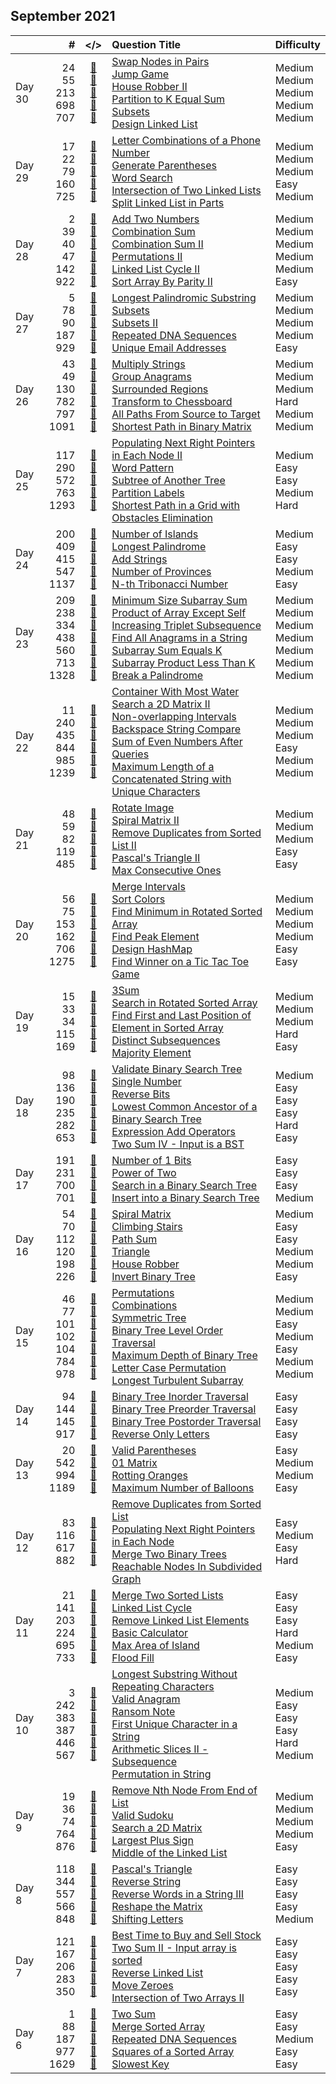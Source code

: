 ## September 2021

||#|</>|Question Title|Difficulty|
|:--|--:|:-:|:--|:--|
|Day 30|24<br>55<br>213<br>698<br>707|[📎](../src/q_1_50/q0024.hpp)<br>[📎](../src/q_51_100/q0055.hpp)<br>[📎](../src/q_201_250/q0213.hpp)<br>[📎](../src/q_651_700/q0698.hpp)<br>[📎](../src/q_701_750/q0707.hpp)|[Swap Nodes in Pairs](https://leetcode.com/problems/swap-nodes-in-pairs/)<br>[Jump Game](https://leetcode.com/problems/jump-game/)<br>[House Robber II](https://leetcode.com/problems/house-robber-ii/)<br>[Partition to K Equal Sum Subsets](https://leetcode.com/problems/partition-to-k-equal-sum-subsets/)<br>[Design Linked List](https://leetcode.com/problems/design-linked-list/)|Medium<br>Medium<br>Medium<br>Medium<br>Medium|
|Day 29|17<br>22<br>79<br>160<br>725|[📎](../src/q_1_50/q0017.hpp)<br>[📎](../src/q_1_50/q0022.hpp)<br>[📎](../src/q_51_100/q0079.hpp)<br>[📎](../src/q_151_200/q0160.hpp)<br>[📎](../src/q_701_750/q0725.hpp)|[Letter Combinations of a Phone Number](https://leetcode.com/problems/letter-combinations-of-a-phone-number/)<br>[Generate Parentheses](https://leetcode.com/problems/generate-parentheses/)<br>[Word Search](https://leetcode.com/problems/word-search/)<br>[Intersection of Two Linked Lists](https://leetcode.com/problems/intersection-of-two-linked-lists/)<br>[Split Linked List in Parts](https://leetcode.com/problems/split-linked-list-in-parts/)|Medium<br>Medium<br>Medium<br>Easy<br>Medium|
|Day 28|2<br>39<br>40<br>47<br>142<br>922|[📎](../src/q_1_50/q0002.hpp)<br>[📎](../src/q_1_50/q0039.hpp)<br>[📎](../src/q_1_50/q0040.hpp)<br>[📎](../src/q_1_50/q0047.hpp)<br>[📎](../src/q_101_150/q0142.hpp)<br>[📎](../src/q_901_950/q0922.hpp)|[Add Two Numbers](https://leetcode.com/problems/add-two-numbers/)<br>[Combination Sum](https://leetcode.com/problems/combination-sum/)<br>[Combination Sum II](https://leetcode.com/problems/combination-sum-ii/)<br>[Permutations II](https://leetcode.com/problems/permutations-ii/)<br>[Linked List Cycle II](https://leetcode.com/problems/linked-list-cycle-ii/)<br>[Sort Array By Parity II](https://leetcode.com/problems/sort-array-by-parity-ii/)|Medium<br>Medium<br>Medium<br>Medium<br>Medium<br>Easy|
|Day 27|5<br>78<br>90<br>187<br>929|[📎](../src/q_1_50/q0005.hpp)<br>[📎](../src/q_51_100/q0078.hpp)<br>[📎](../src/q_51_100/q0090.hpp)<br>[📎](../src/q_151_200/q0187.hpp)<br>[📎](../src/q_901_950/q0929.hpp)|[Longest Palindromic Substring](https://leetcode.com/problems/longest-palindromic-substring/)<br>[Subsets](https://leetcode.com/problems/subsets/)<br>[Subsets II](https://leetcode.com/problems/subsets-ii/)<br>[Repeated DNA Sequences](https://leetcode.com/problems/repeated-dna-sequences/)<br>[Unique Email Addresses](https://leetcode.com/problems/unique-email-addresses/)|Medium<br>Medium<br>Medium<br>Medium<br>Easy|
|Day 26|43<br>49<br>130<br>782<br>797<br>1091|[📎](../src/q_1_50/q0043.hpp)<br>[📎](../src/q_1_50/q0049.hpp)<br>[📎](../src/q_101_150/q0130.hpp)<br>[📎](../src/q_751_800/q0782.hpp)<br>[📎](../src/q_751_800/q0797.hpp)<br>[📎](../src/q_1051_1100/q1091.hpp)|[Multiply Strings](https://leetcode.com/problems/multiply-strings/)<br>[Group Anagrams](https://leetcode.com/problems/group-anagrams/)<br>[Surrounded Regions](https://leetcode.com/problems/surrounded-regions/)<br>[Transform to Chessboard](https://leetcode.com/problems/transform-to-chessboard/)<br>[All Paths From Source to Target](https://leetcode.com/problems/all-paths-from-source-to-target/)<br>[Shortest Path in Binary Matrix](https://leetcode.com/problems/shortest-path-in-binary-matrix/)|Medium<br>Medium<br>Medium<br>Hard<br>Medium<br>Medium|
|Day 25|117<br>290<br>572<br>763<br>1293|[📎](../src/q_101_150/q0117.hpp)<br>[📎](../src/q_251_300/q0290.hpp)<br>[📎](../src/q_551_600/q0572.hpp)<br>[📎](../src/q_751_800/q0763.hpp)<br>[📎](../src/q_1251_1300/q1293.hpp)|[Populating Next Right Pointers in Each Node II](https://leetcode.com/problems/populating-next-right-pointers-in-each-node-ii/)<br>[Word Pattern](https://leetcode.com/problems/word-pattern/)<br>[Subtree of Another Tree](https://leetcode.com/problems/subtree-of-another-tree/)<br>[Partition Labels](https://leetcode.com/problems/partition-labels/)<br>[Shortest Path in a Grid with Obstacles Elimination](https://leetcode.com/problems/shortest-path-in-a-grid-with-obstacles-elimination/)|Medium<br>Easy<br>Easy<br>Medium<br>Hard|
|Day 24|200<br>409<br>415<br>547<br>1137|[📎](../src/q_151_200/q0200.hpp)<br>[📎](../src/q_401_450/q0409.hpp)<br>[📎](../src/q_401_450/q0415.hpp)<br>[📎](../src/q_501_550/q0547.hpp)<br>[📎](../src/q_1101_1150/q1137.hpp)|[Number of Islands](https://leetcode.com/problems/number-of-islands/)<br>[Longest Palindrome](https://leetcode.com/problems/longest-palindrome/)<br>[Add Strings](https://leetcode.com/problems/add-strings/)<br>[Number of Provinces](https://leetcode.com/problems/number-of-provinces/)<br>[N-th Tribonacci Number](https://leetcode.com/problems/n-th-tribonacci-number/)|Medium<br>Easy<br>Easy<br>Medium<br>Easy|
|Day 23|209<br>238<br>334<br>438<br>560<br>713<br>1328|[📎](../src/q_201_250/q0209.hpp)<br>[📎](../src/q_201_250/q0238.hpp)<br>[📎](../src/q_301_350/q0334.hpp)<br>[📎](../src/q_401_450/q0438.hpp)<br>[📎](../src/q_551_600/q0560.hpp)<br>[📎](../src/q_701_750/q0713.hpp)<br>[📎](../src/q_1301_1350/q1328.hpp)|[Minimum Size Subarray Sum](https://leetcode.com/problems/minimum-size-subarray-sum/)<br>[Product of Array Except Self](https://leetcode.com/problems/product-of-array-except-self/)<br>[Increasing Triplet Subsequence](https://leetcode.com/problems/increasing-triplet-subsequence/)<br>[Find All Anagrams in a String](https://leetcode.com/problems/find-all-anagrams-in-a-string/)<br>[Subarray Sum Equals K](https://leetcode.com/problems/subarray-sum-equals-k/)<br>[Subarray Product Less Than K](https://leetcode.com/problems/subarray-product-less-than-k/)<br>[Break a Palindrome](https://leetcode.com/problems/break-a-palindrome/)|Medium<br>Medium<br>Medium<br>Medium<br>Medium<br>Medium<br>Medium|
|Day 22|11<br>240<br>435<br>844<br>985<br>1239|[📎](../src/q_1_50/q0011.hpp)<br>[📎](../src/q_201_250/q0240.hpp)<br>[📎](../src/q_401_450/q0435.hpp)<br>[📎](../src/q_801_850/q0844.hpp)<br>[📎](../src/q_951_1000/q0985.hpp)<br>[📎](../src/q_1201_1250/q1239.hpp)|[Container With Most Water](https://leetcode.com/problems/container-with-most-water/)<br>[Search a 2D Matrix II](https://leetcode.com/problems/search-a-2d-matrix-ii/)<br>[Non-overlapping Intervals](https://leetcode.com/problems/non-overlapping-intervals/)<br>[Backspace String Compare](https://leetcode.com/problems/backspace-string-compare/)<br>[Sum of Even Numbers After Queries](https://leetcode.com/problems/sum-of-even-numbers-after-queries/)<br>[Maximum Length of a Concatenated String with Unique Characters](https://leetcode.com/problems/maximum-length-of-a-concatenated-string-with-unique-characters/)|Medium<br>Medium<br>Medium<br>Easy<br>Medium<br>Medium|
|Day 21|48<br>59<br>82<br>119<br>485|[📎](../src/q_1_50/q0048.hpp)<br>[📎](../src/q_51_100/q0059.hpp)<br>[📎](../src/q_51_100/q0082.hpp)<br>[📎](../src/q_101_150/q0119.hpp)<br>[📎](../src/q_451_500/q0485.hpp)|[Rotate Image](https://leetcode.com/problems/rotate-image/)<br>[Spiral Matrix II](https://leetcode.com/problems/spiral-matrix-ii/)<br>[Remove Duplicates from Sorted List II](https://leetcode.com/problems/remove-duplicates-from-sorted-list-ii/)<br>[Pascal's Triangle II](https://leetcode.com/problems/pascals-triangle-ii/)<br>[Max Consecutive Ones](https://leetcode.com/problems/max-consecutive-ones/)|Medium<br>Medium<br>Medium<br>Easy<br>Easy|
|Day 20|56<br>75<br>153<br>162<br>706<br>1275|[📎](../src/q_51_100/q0056.hpp)<br>[📎](../src/q_51_100/q0075.hpp)<br>[📎](../src/q_151_200/q0153.hpp)<br>[📎](../src/q_151_200/q0162.hpp)<br>[📎](../src/q_701_750/q0706.hpp)<br>[📎](../src/q_1251_1300/q1275.hpp)|[Merge Intervals](https://leetcode.com/problems/merge-intervals/)<br>[Sort Colors](https://leetcode.com/problems/sort-colors/)<br>[Find Minimum in Rotated Sorted Array](https://leetcode.com/problems/find-minimum-in-rotated-sorted-array/)<br>[Find Peak Element](https://leetcode.com/problems/find-peak-element/)<br>[Design HashMap](https://leetcode.com/problems/design-hashmap/)<br>[Find Winner on a Tic Tac Toe Game](https://leetcode.com/problems/find-winner-on-a-tic-tac-toe-game/)|Medium<br>Medium<br>Medium<br>Medium<br>Easy<br>Easy|
|Day 19|15<br>33<br>34<br>115<br>169|[📎](../src/q_1_50/q0015.hpp)<br>[📎](../src/q_1_50/q0033.hpp)<br>[📎](../src/q_1_50/q0034.hpp)<br>[📎](../src/q_101_150/q0115.hpp)<br>[📎](../src/q_151_200/q0169.hpp)|[3Sum](https://leetcode.com/problems/3sum/)<br>[Search in Rotated Sorted Array](https://leetcode.com/problems/search-in-rotated-sorted-array/)<br>[Find First and Last Position of Element in Sorted Array](https://leetcode.com/problems/find-first-and-last-position-of-element-in-sorted-array/)<br>[Distinct Subsequences](https://leetcode.com/problems/distinct-subsequences/)<br>[Majority Element](https://leetcode.com/problems/majority-element/)|Medium<br>Medium<br>Medium<br>Hard<br>Easy|
|Day 18|98<br>136<br>190<br>235<br>282<br>653|[📎](../src/q_51_100/q0098.hpp)<br>[📎](../src/q_101_150/q0136.hpp)<br>[📎](../src/q_151_200/q0190.hpp)<br>[📎](../src/q_201_250/q0235.hpp)<br>[📎](../src/q_251_300/q0282.hpp)<br>[📎](../src/q_651_700/q0653.hpp)|[Validate Binary Search Tree](https://leetcode.com/problems/validate-binary-search-tree/)<br>[Single Number](https://leetcode.com/problems/single-number/)<br>[Reverse Bits](https://leetcode.com/problems/reverse-bits/)<br>[Lowest Common Ancestor of a Binary Search Tree](https://leetcode.com/problems/lowest-common-ancestor-of-a-binary-search-tree/)<br>[Expression Add Operators](https://leetcode.com/problems/expression-add-operators/)<br>[Two Sum IV - Input is a BST](https://leetcode.com/problems/two-sum-iv-input-is-a-bst/)|Medium<br>Easy<br>Easy<br>Easy<br>Hard<br>Easy|
|Day 17|191<br>231<br>700<br>701|[📎](../src/q_151_200/q0191.hpp)<br>[📎](../src/q_201_250/q0231.hpp)<br>[📎](../src/q_651_700/q0700.hpp)<br>[📎](../src/q_701_750/q0701.hpp)|[Number of 1 Bits](https://leetcode.com/problems/number-of-1-bits/)<br>[Power of Two](https://leetcode.com/problems/power-of-two/)<br>[Search in a Binary Search Tree](https://leetcode.com/problems/search-in-a-binary-search-tree/)<br>[Insert into a Binary Search Tree](https://leetcode.com/problems/insert-into-a-binary-search-tree/)|Easy<br>Easy<br>Easy<br>Medium|
|Day 16|54<br>70<br>112<br>120<br>198<br>226|[📎](../src/q_51_100/q0054.hpp)<br>[📎](../src/q_51_100/q0070.hpp)<br>[📎](../src/q_101_150/q0112.hpp)<br>[📎](../src/q_101_150/q0120.hpp)<br>[📎](../src/q_151_200/q0198.hpp)<br>[📎](../src/q_201_250/q0226.hpp)|[Spiral Matrix](https://leetcode.com/problems/spiral-matrix/)<br>[Climbing Stairs](https://leetcode.com/problems/climbing-stairs/)<br>[Path Sum](https://leetcode.com/problems/path-sum/)<br>[Triangle](https://leetcode.com/problems/triangle/)<br>[House Robber](https://leetcode.com/problems/house-robber/)<br>[Invert Binary Tree](https://leetcode.com/problems/invert-binary-tree/)|Medium<br>Easy<br>Easy<br>Medium<br>Medium<br>Easy|
|Day 15|46<br>77<br>101<br>102<br>104<br>784<br>978|[📎](../src/q_1_50/q0046.hpp)<br>[📎](../src/q_51_100/q0077.hpp)<br>[📎](../src/q_101_150/q0101.hpp)<br>[📎](../src/q_101_150/q0102.hpp)<br>[📎](../src/q_101_150/q0104.hpp)<br>[📎](../src/q_751_800/q0784.hpp)<br>[📎](../src/q_951_1000/q0978.hpp)|[Permutations](https://leetcode.com/problems/permutations/)<br>[Combinations](https://leetcode.com/problems/combinations/)<br>[Symmetric Tree](https://leetcode.com/problems/symmetric-tree/)<br>[Binary Tree Level Order Traversal](https://leetcode.com/problems/binary-tree-level-order-traversal/)<br>[Maximum Depth of Binary Tree](https://leetcode.com/problems/maximum-depth-of-binary-tree/)<br>[Letter Case Permutation](https://leetcode.com/problems/letter-case-permutation/)<br>[Longest Turbulent Subarray](https://leetcode.com/problems/longest-turbulent-subarray/)|Medium<br>Medium<br>Easy<br>Medium<br>Easy<br>Medium<br>Medium|
|Day 14|94<br>144<br>145<br>917|[📎](../src/q_51_100/q0094.hpp)<br>[📎](../src/q_101_150/q0144.hpp)<br>[📎](../src/q_101_150/q0145.hpp)<br>[📎](../src/q_901_950/q0917.hpp)|[Binary Tree Inorder Traversal](https://leetcode.com/problems/binary-tree-inorder-traversal/)<br>[Binary Tree Preorder Traversal](https://leetcode.com/problems/binary-tree-preorder-traversal/)<br>[Binary Tree Postorder Traversal](https://leetcode.com/problems/binary-tree-postorder-traversal/)<br>[Reverse Only Letters](https://leetcode.com/problems/reverse-only-letters/)|Easy<br>Easy<br>Easy<br>Easy|
|Day 13|20<br>542<br>994<br>1189|[📎](../src/q_1_50/q0020.hpp)<br>[📎](../src/q_501_550/q0542.hpp)<br>[📎](../src/q_951_1000/q0994.hpp)<br>[📎](../src/q_1151_1200/q1189.hpp)|[Valid Parentheses](https://leetcode.com/problems/valid-parentheses/)<br>[01 Matrix](https://leetcode.com/problems/01-matrix/)<br>[Rotting Oranges](https://leetcode.com/problems/rotting-oranges/)<br>[Maximum Number of Balloons](https://leetcode.com/problems/maximum-number-of-balloons/)|Easy<br>Medium<br>Medium<br>Easy|
|Day 12|83<br>116<br>617<br>882|[📎](../src/q_51_100/q0083.hpp)<br>[📎](../src/q_101_150/q0116.hpp)<br>[📎](../src/q_601_650/q0617.hpp)<br>[📎](../src/q_851_900/q0882.hpp)|[Remove Duplicates from Sorted List](https://leetcode.com/problems/remove-duplicates-from-sorted-list/)<br>[Populating Next Right Pointers in Each Node](https://leetcode.com/problems/populating-next-right-pointers-in-each-node/)<br>[Merge Two Binary Trees](https://leetcode.com/problems/merge-two-binary-trees/)<br>[Reachable Nodes In Subdivided Graph](https://leetcode.com/problems/reachable-nodes-in-subdivided-graph/)|Easy<br>Medium<br>Easy<br>Hard|
|Day 11|21<br>141<br>203<br>224<br>695<br>733|[📎](../src/q_1_50/q0021.hpp)<br>[📎](../src/q_101_150/q0141.hpp)<br>[📎](../src/q_201_250/q0203.hpp)<br>[📎](../src/q_201_250/q0224.hpp)<br>[📎](../src/q_651_700/q0695.hpp)<br>[📎](../src/q_701_750/q0733.hpp)|[Merge Two Sorted Lists](https://leetcode.com/problems/merge-two-sorted-lists/)<br>[Linked List Cycle](https://leetcode.com/problems/linked-list-cycle/)<br>[Remove Linked List Elements](https://leetcode.com/problems/remove-linked-list-elements/)<br>[Basic Calculator](https://leetcode.com/problems/basic-calculator/)<br>[Max Area of Island](https://leetcode.com/problems/max-area-of-island/)<br>[Flood Fill](https://leetcode.com/problems/flood-fill/)|Easy<br>Easy<br>Easy<br>Hard<br>Medium<br>Easy|
|Day 10|3<br>242<br>383<br>387<br>446<br>567|[📎](../src/q_1_50/q0003.hpp)<br>[📎](../src/q_201_250/q0242.hpp)<br>[📎](../src/q_351_400/q0383.hpp)<br>[📎](../src/q_351_400/q0387.hpp)<br>[📎](../src/q_401_450/q0446.hpp)<br>[📎](../src/q_551_600/q0567.hpp)|[Longest Substring Without Repeating Characters](https://leetcode.com/problems/longest-substring-without-repeating-characters/)<br>[Valid Anagram](https://leetcode.com/problems/valid-anagram/)<br>[Ransom Note](https://leetcode.com/problems/ransom-note/)<br>[First Unique Character in a String](https://leetcode.com/problems/first-unique-character-in-a-string/)<br>[Arithmetic Slices II - Subsequence](https://leetcode.com/problems/arithmetic-slices-ii-subsequence/)<br>[Permutation in String](https://leetcode.com/problems/permutation-in-string/)|Medium<br>Easy<br>Easy<br>Easy<br>Hard<br>Medium|
|Day 9|19<br>36<br>74<br>764<br>876|[📎](../src/q_1_50/q0019.hpp)<br>[📎](../src/q_1_50/q0036.hpp)<br>[📎](../src/q_51_100/q0074.hpp)<br>[📎](../src/q_751_800/q0764.hpp)<br>[📎](../src/q_851_900/q0876.hpp)|[Remove Nth Node From End of List](https://leetcode.com/problems/remove-nth-node-from-end-of-list/)<br>[Valid Sudoku](https://leetcode.com/problems/valid-sudoku/)<br>[Search a 2D Matrix](https://leetcode.com/problems/search-a-2d-matrix/)<br>[Largest Plus Sign](https://leetcode.com/problems/largest-plus-sign/)<br>[Middle of the Linked List](https://leetcode.com/problems/middle-of-the-linked-list/)|Medium<br>Medium<br>Medium<br>Medium<br>Easy|
|Day 8|118<br>344<br>557<br>566<br>848|[📎](../src/q_101_150/q0118.hpp)<br>[📎](../src/q_301_350/q0344.hpp)<br>[📎](../src/q_551_600/q0557.hpp)<br>[📎](../src/q_551_600/q0566.hpp)<br>[📎](../src/q_801_850/q0848.hpp)|[Pascal's Triangle](https://leetcode.com/problems/pascals-triangle/)<br>[Reverse String](https://leetcode.com/problems/reverse-string/)<br>[Reverse Words in a String III](https://leetcode.com/problems/reverse-words-in-a-string-iii/)<br>[Reshape the Matrix](https://leetcode.com/problems/reshape-the-matrix/)<br>[Shifting Letters](https://leetcode.com/problems/shifting-letters/)|Easy<br>Easy<br>Easy<br>Easy<br>Medium|
|Day 7|121<br>167<br>206<br>283<br>350|[📎](../src/q_101_150/q0121.hpp)<br>[📎](../src/q_151_200/q0167.hpp)<br>[📎](../src/q_201_250/q0206.hpp)<br>[📎](../src/q_251_300/q0283.hpp)<br>[📎](../src/q_301_350/q0350.hpp)|[Best Time to Buy and Sell Stock](https://leetcode.com/problems/best-time-to-buy-and-sell-stock/)<br>[Two Sum II - Input array is sorted](https://leetcode.com/problems/two-sum-ii-input-array-is-sorted/)<br>[Reverse Linked List](https://leetcode.com/problems/reverse-linked-list/)<br>[Move Zeroes](https://leetcode.com/problems/move-zeroes/)<br>[Intersection of Two Arrays II](https://leetcode.com/problems/intersection-of-two-arrays-ii/)|Easy<br>Easy<br>Easy<br>Easy<br>Easy|
|Day 6|1<br>88<br>187<br>977<br>1629|[📎](../src/q_1_50/q0001.hpp)<br>[📎](../src/q_51_100/q0088.hpp)<br>[📎](../src/q_151_200/q0187.hpp)<br>[📎](../src/q_951_1000/q0977.hpp)<br>[📎](../src/q_1601_1650/q1629.hpp)|[Two Sum](https://leetcode.com/problems/two-sum/)<br>[Merge Sorted Array](https://leetcode.com/problems/merge-sorted-array/)<br>[Repeated DNA Sequences](https://leetcode.com/problems/repeated-dna-sequences/)<br>[Squares of a Sorted Array](https://leetcode.com/problems/squares-of-a-sorted-array/)<br>[Slowest Key](https://leetcode.com/problems/slowest-key/)|Easy<br>Easy<br>Medium<br>Easy<br>Easy|

